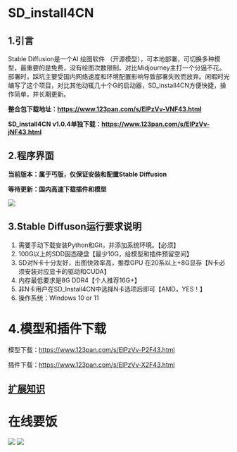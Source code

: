 # SD_install4CN
## 1.引言
Stable Diffusion是一个AI 绘图软件 （开源模型），可本地部署，可切换多种模型，最重要的是免费，没有绘图次数限制。对比Midjourney主打一个分逼不花。
部署时，踩坑主要受国内网络速度和环境配置影响导致部署失败而放弃。闲暇时光编写了这个项目，对比其他动辄几十个G的启动器，SD_install4CN方便快捷，操作简单，并长期更新。

**整合包下载地址：https://www.123pan.com/s/ElPzVv-VNF43.html**



**SD_install4CN v1.0.4单独下载：https://www.123pan.com/s/ElPzVv-jNF43.html**

## 2.程序界面
**当前版本：属于丐版，仅保证安装和配置Stable Diffusion**

**等待更新：国内高速下载插件和模型**

![](https://raw.githubusercontent.com/81NewArk/SD_install4CN/main/images/SD_install4CN_Main.png)



## 3.Stable Diffuson运行要求说明
1. 需要手动下载安装Python和Git，并添加系统环境。【必须】
2. 100G以上的SDD固态硬盘【最少10G，给模型和插件预留空间】
3. SD对N卡十分友好，出图快效率高，推荐GPU 在20系以上+8G显存【N卡必须安装对应显卡的驱动和CUDA】
4. 内存最低要求是8G DDR4【个人推荐16G+】
5. 非N卡用户在SD_Install4CN中选择N卡选项后即可【AMD，YES！】
6. 操作系统：Windows 10 or 11

# 4.模型和插件下载

模型下载：https://www.123pan.com/s/ElPzVv-P2F43.html

插件下载：https://www.123pan.com/s/ElPzVv-X2F43.html

## [扩展知识](https://github.com/81NewArk/SD_install4CN/blob/main/environment.md "扩展知识")

# 在线要饭

![](https://raw.githubusercontent.com/81NewArk/SD_install4CN/main/images/WeChat.png)     ![](https://raw.githubusercontent.com/81NewArk/SD_install4CN/main/images/ZFB.png)


